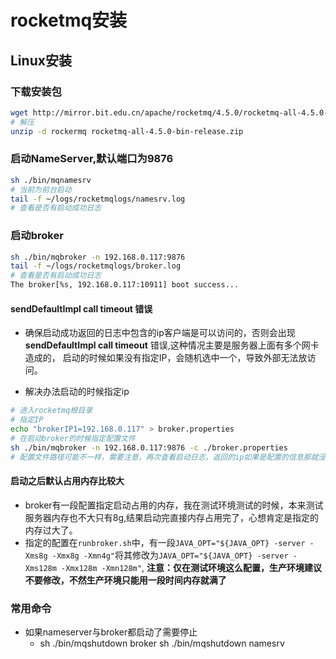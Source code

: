 # rocketmq安装

## Linux安装

### 下载安装包

```bash
wget http://mirror.bit.edu.cn/apache/rocketmq/4.5.0/rocketmq-all-4.5.0-bin-release.zip
# 解压
unzip -d rockermq rocketmq-all-4.5.0-bin-release.zip
```

### 启动NameServer,默认端口为9876

```bash
sh ./bin/mqnamesrv
# 当前为前台启动
tail -f ~/logs/rocketmqlogs/namesrv.log
# 查看是否有启动成功日志
```

### 启动broker

```bash
sh ./bin/mqbroker -n 192.168.0.117:9876
tail -f ~/logs/rocketmqlogs/broker.log
# 查看是否有启动成功日志
The broker[%s, 192.168.0.117:10911] boot success...
```

#### sendDefaultImpl call timeout 错误

- 确保启动成功返回的日志中包含的ip客户端是可以访问的，否则会出现 **sendDefaultImpl call timeout**  错误,这种情况主要是服务器上面有多个网卡造成的， 启动的时候如果没有指定IP，会随机选中一个，导致外部无法放访问。

- 解决办法启动的时候指定ip

```bash
# 进入rocketmq根目录
# 指定IP
echo "brokerIP1=192.168.0.117" > broker.properties
# 在启动broker的时候指定配置文件
sh ./bin/mqbroker -n 192.168.0.117:9876 -c ./broker.properties
# 配置文件路径可能不一样，需要注意，再次查看启动日志，返回的ip如果是配置的信息那就没错了。
```

#### 启动之后默认占用内存比较大

- broker有一段配置指定启动占用的内存，我在测试环境测试的时候，本来测试服务器内存也不大只有8g,结果启动完直接内存占用完了，心想肯定是指定的内存过大了。
- 指定的配置在`runbroker.sh`中，有一段`JAVA_OPT="${JAVA_OPT} -server -Xms8g -Xmx8g -Xmn4g"`将其修改为`JAVA_OPT="${JAVA_OPT} -server -Xms128m -Xmx128m -Xmn128m"`, **注意：仅在测试环境这么配置，生产环境建议不要修改，不然生产环境只能用一段时间内存就满了**

### 常用命令

- 如果nameserver与broker都启动了需要停止
  - sh ./bin/mqshutdown broker
    sh ./bin/mqshutdown namesrv